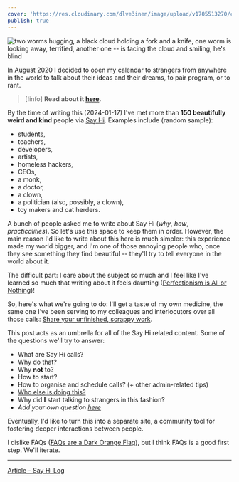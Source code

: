 ```yaml
---
cover: 'https://res.cloudinary.com/dlve3inen/image/upload/v1705513270/card-sit_jxfj32.png'
publish: true
---
```

![two worms hugging, a black cloud holding a fork and a knife, one worm is looking away, terrified, another one -- is facing the cloud and smiling, he's blind](https://res.cloudinary.com/dlve3inen/image/upload/v1705513270/card-sit_jxfj32.png)

In August 2020 I decided to open my calendar to strangers from anywhere in the world to talk about their ideas and their dreams, to pair program, or to rant.

> [!info] **Read about it [here](https://sonnet.io/posts/hi).**

By the time of writing this (2024-01-17) I've met more than **150 beautifully weird and kind** people via [Say Hi](https://sonnet.io/posts/hi).  Examples include (random sample):

- students,
- teachers,
- developers,
- artists,
- homeless hackers,
- CEOs,
- a monk,
- a doctor,
- a clown,
- a politician (also, possibly, a clown),
- toy makers and cat herders.

A bunch of people asked me to write about Say Hi (*why*, *how*, *practicalities*). So let's use this space to keep them in order. However, the main reason I'd like to write about this here is much simpler: this experience made my world bigger, and I'm one of those annoying people who, once they see something they find beautiful -- they'll try to tell everyone in the world about it.

The difficult part: I care about the subject so much and I feel like I've learned so much that writing about it feels daunting ([Perfectionism is All or Nothing](<../Perfectionism is All or Nothing>))! 

So, here's what we're going to do: I'll get a taste of my own medicine, the same one I've been serving to my colleagues and interlocutors over all those calls: [Share your unfinished, scrappy work](<../Share your unfinished, scrappy work>).

This post acts as an umbrella for all of the Say Hi related content. Some of the questions we'll try to answer:

- What are Say Hi calls?
- Why do that?
- Why **not** to?
- How to start?
- How to organise and schedule calls? (+ other admin-related tips)
- [Who else is doing this?](<../Say Hi in the Wild>)
- Why did **I** start talking to strangers in this fashion?
- *Add your own question [here](mailto:hello@sonnet.io)*


Eventually, I'd like to turn this into a separate site, a community tool for fostering deeper interactions between people. 

I dislike FAQs ([FAQs are a Dark Orange Flag](<../FAQs are a Dark Orange Flag>)), but I think FAQs is a good first step. We'll iterate.


---

[Article - Say Hi Log](<../Article - Say Hi Log>)
